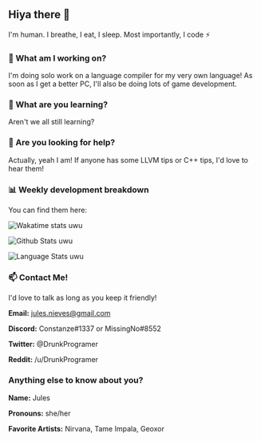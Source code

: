 ## Hiya there 👋

I'm human. I breathe, I eat, I sleep. Most importantly, I code ⚡️

### 🔭 What am I working on?

I'm doing solo work on a language compiler for my very own language! As soon as I get a better PC, I'll also be doing lots of game development.

### 🌱 What are you learning?

Aren't we all still learning?

### 🤔 Are you looking for help?

Actually, yeah I am! If anyone has some LLVM tips or C++ tips, I'd love to hear them!

### 📊 Weekly development breakdown

You can find them here:

![Wakatime stats uwu](https://github-readme-stats.vercel.app/api/wakatime?username=cstanze)

![Github Stats uwu](https://github-readme-stats.vercel.app/api?username=cstanze&show_icons=true&theme=onedark)

![Language Stats uwu](https://github-readme-stats.vercel.app/api/top-langs/?username=cstanze&layout=compact&theme=onedark)

### 📫 Contact Me!

I'd love to talk as long as you keep it friendly!

**Email:** jules.nieves@gmail.com

**Discord:** Constanze#1337 or MissingNo#8552

**Twitter:** @DrunkProgramer

**Reddit:** /u/DrunkProgramer

### Anything else to know about you?

**Name:** Jules

**Pronouns:** she/her

**Favorite Artists:** Nirvana, Tame Impala, Geoxor
